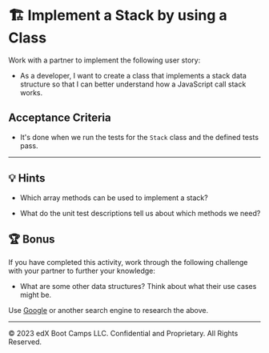 # 🏗️ Implement a Stack by using a Class

Work with a partner to implement the following user story:

- As a developer, I want to create a class that implements a stack data structure so that I can better understand how a JavaScript call stack works.

## Acceptance Criteria

- It's done when we run the tests for the `Stack` class and the defined tests pass.

---

## 💡 Hints

- Which array methods can be used to implement a stack?

- What do the unit test descriptions tell us about which methods we need?

## 🏆 Bonus

If you have completed this activity, work through the following challenge with your partner to further your knowledge:

- What are some other data structures? Think about what their use cases might be.

Use [Google](https://www.google.com) or another search engine to research the above.

---

© 2023 edX Boot Camps LLC. Confidential and Proprietary. All Rights Reserved.
